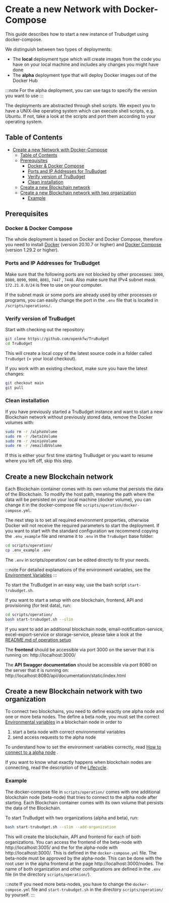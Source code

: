 # Create a new Network with Docker-Compose

This guide describes how to start a new instance of Trubudget using docker-compose.

We distinguish between two types of deployments:

- The **local** deployment type which will create images from the code you have on your local machine and includes any
  changes you might have done
- The **alpha** deployment type that will deploy Docker images out of the Docker Hub

:::note
For the alpha deployment, you can use tags to specify the version you want to use
:::

The deployments are abstracted through shell scripts. We expect you to have a UNIX-like operating system which can
execute shell scripts, e.g. Ubuntu. If not, take a look at the scripts and port them according to your operating system.

## Table of Contents

- [Create a new Network with Docker-Compose](#create-a-new-network-with-docker-compose)
    - [Table of Contents](#table-of-contents)
    - [Prerequisites](#prerequisites)
        - [Docker & Docker Compose](#docker--docker-compose)
        - [Ports and IP Addresses for TruBudget](#ports-and-ip-addresses-for-trubudget)
        - [Verify version of TruBudget](#verify-version-of-trubudget)
        - [Clean installation](#clean-installation)
    - [Create a new Blockchain network](#create-a-new-blockchain-network)
    - [Create a new Blockchain network with two organization](#create-a-new-blockchain-network-with-two-organization)
        - [Example](#example)

## Prerequisites

### Docker & Docker Compose

The whole deployment is based on Docker and Docker Compose, therefore you need to
install [Docker](https://www.docker.com/community-edition#/download) (version 20.10.7 or higher)
and [Docker Compose](https://docs.docker.com/compose/install/) (version 1.29.2 or higher).

### Ports and IP Addresses for TruBudget

Make sure that the following ports are not blocked by other processes: `3000`, `8080`, `8090`, `9000`, `8081`, `7447`
, `7448`.
Also make sure that IPv4 subnet mask `172.21.0.0/24` is free to use on your computer.

If the subnet mask or some ports are already used by other processes or programs, you can easily change the port in
the `.env` file that is located in `/scripts/operations/`.

### Verify version of TruBudget

Start with checking out the repository:

```bash
git clone https://github.com/openkfw/TruBudget
cd TruBudget
```

This will create a local copy of the latest source code in a folder called `TruBudget` (= your local checkout).

If you work with an existing checkout, make sure you have the latest changes:

```bash
git checkout main
git pull
```

### Clean installation

If you have previously started a TruBudget instance and want to start a new Blockchain network without previously stored
data, remove the Docker volumes with:

```bash
sudo rm -r /alphaVolume
sudo rm -r /beta1Volume
sudo rm -r /minioVolume
sudo rm -r /emaildbVolume
```

If this is either your first time starting TruBudget or you want to resume where you left off, skip this step.

## Create a new Blockchain network

Each Blockchain container comes with its own volume that persists the data of the Blockchain.
To modify the host path, meaning the path where the data will be persisted on your local machine (docker volume), you
can change it in the docker-compose file `scripts/operation/docker-compose.yml`.

The next step is to set all required environment properties, otherwise Docker will not receive the required parameters
to start the deployment.
If you want to start with the standard configuration we recommend copying the `.env_example` file and rename it
to `.env` in the `TruBudget` base folder:

```bash
cd scripts/operation/
cp .env_example .env
```

The `.env` in scripts/operation/ can be edited directly to fit your needs.

:::note
For detailed explanations of the environment variables, see
the [Environment Variables](./../../../environment-variables.md)
:::

To start the TruBudget in an easy way, use the bash script `start-trubudget.sh`.

If you want to start a setup with one blockchain, frontend, API and provisioning (for test data), run:

```bash
cd scripts/operation/
bash start-trubudget.sh --slim
```

If you want to add an additional blockchain node, email-notification-service, excel-export-service or storage-service,
please take a look at
the [README.md of operation setup](https://github.com/openkfw/TruBudget/blob/main/scripts/operation/README.md#trubudget-operation-setup)

The **frontend** should be accessible via port 3000 on the server that it is running on: http://localhost:3000/

The **API Swagger documentation** should be accessible via port 8080 on the server that it is running
on: http://localhost:8080/api/documentation/static/index.html

## Create a new Blockchain network with two organization

To connect two blockchains, you need to define exactly one alpha node and one or more beta nodes. The define a beta
node, you must set the
correct [Environmental variables](https://github.com/openkfw/TruBudget/blob/main/blockchain/README.md#environment-variables)
in a blockchain node in order to

1. start a beta node with correct environmental variables
1. send access requests to the alpha node

To understand how to set the environment variables correctly,
read [How to connect to a alpha node](https://github.com/openkfw/TruBudget/blob/main/docs/operation-administration/installation/connect-to-an-existing-network/docker.md)
.

If you want to know what exactly happens when blockchain nodes are connecting, read the description of
the [Lifecycle](https://github.com/openkfw/TruBudget/blob/main/blockchain/README.md#Lifecycle).

### Example

The docker-compose file in `scripts/operation/` comes with one additional blockchain node (beta-node) that tries to
connect to the alpha node after starting.
Each Blockchain container comes with its own volume that persists the data of the Blockchain.

To start TruBudget with two organizations (alpha and beta), run:

```bash
bash start-trubudget.sh --slim --add-organization
```

This will create the blockchain, API and frontend for each of both organizations.
You can access the frontend of the beta-node with http://localhost:3005/ and the for the alpha-node
with http://localhost:3000/. This is defined in the `docker-compose.yml` file.
The beta-node must be approved by the alpha-node. This can be done with the root user in the alpha frontend at the
page http://localhost:3000/nodes.
The name of both organization and other configurations are defined in the `.env` file (in the
directory `scripts/operation/`).

:::note
If you need more beta-nodes, you have to change the `docker-compose.yml` file and `start-trubudget.sh` in the
directory `scripts/operation/` by yourself.
:::
